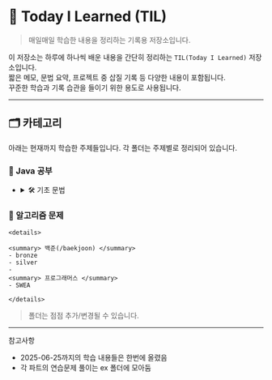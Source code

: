 # 📘 Today I Learned (TIL)

> 매일매일 학습한 내용을 정리하는 기록용 저장소입니다.

이 저장소는 하루에 하나씩 배운 내용을 간단히 정리하는 `TIL(Today I Learned)` 저장소입니다.  
짧은 메모, 문법 요약, 프로젝트 중 삽질 기록 등 다양한 내용이 포함됩니다.  
꾸준한 학습과 기록 습관을 들이기 위한 용도로 사용됩니다.

---


## 🗂️ 카테고리
아래는 현재까지 학습한 주제들입니다. 각 폴더는 주제별로 정리되어 있습니다.

### 📘 Java 공부

-   <details>
    <summary>🛠️ 기초 문법</summary>

    [java-start]
    - ~2025-06-24 변수(/variable), 연산자(/operator), 조건문(/cond)
    - 2025-06-25 반복문 (/loop), 스코프(/scope)
    - 2025-06-26 형변환 (/casting), 스캐너(/scanner)
    - 2025-06-27 배열(/array)
    - 2025-07-02 배열 심화(/array)
    - 2025-07-03 매서드(/method)
    - 2025-07-04 매서드 심화(/method)

    </details>

 ### 🧩 알고리즘 문제
    <details>

    <summary> 백준(/baekjoon) </summary>
    - bronze
    - silver
    -
    <summary> 프로그래머스 </summary>
    - SWEA

    </details>

> 폴더는 점점 추가/변경될 수 있습니다.

---

참고사항
- 2025-06-25까지의 학습 내용들은 한번에 올렸음
- 각 파트의 연습문제 풀이는 ex 폴더에 모아둠
